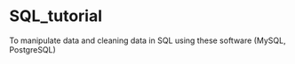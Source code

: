 # SQL_tutorial
To manipulate data and cleaning data in SQL using these software (MySQL, PostgreSQL)
